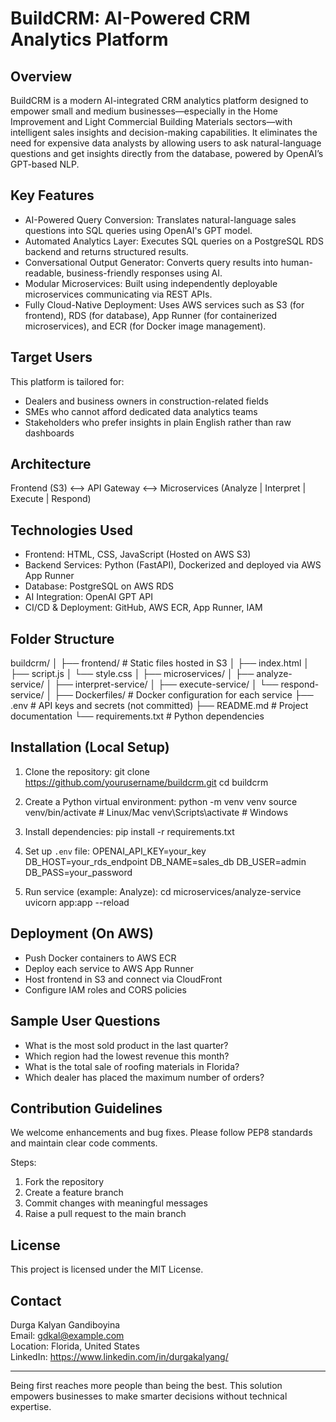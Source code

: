# BuildCRM: AI-Powered CRM Analytics Platform

## Overview

BuildCRM is a modern AI-integrated CRM analytics platform designed to empower small and medium businesses—especially in the Home Improvement and Light Commercial Building Materials sectors—with intelligent sales insights and decision-making capabilities. It eliminates the need for expensive data analysts by allowing users to ask natural-language questions and get insights directly from the database, powered by OpenAI’s GPT-based NLP.

## Key Features

- AI-Powered Query Conversion: Translates natural-language sales questions into SQL queries using OpenAI's GPT model.
- Automated Analytics Layer: Executes SQL queries on a PostgreSQL RDS backend and returns structured results.
- Conversational Output Generator: Converts query results into human-readable, business-friendly responses using AI.
- Modular Microservices: Built using independently deployable microservices communicating via REST APIs.
- Fully Cloud-Native Deployment: Uses AWS services such as S3 (for frontend), RDS (for database), App Runner (for containerized microservices), and ECR (for Docker image management).

## Target Users

This platform is tailored for:
- Dealers and business owners in construction-related fields
- SMEs who cannot afford dedicated data analytics teams
- Stakeholders who prefer insights in plain English rather than raw dashboards

## Architecture

Frontend (S3) <--> API Gateway <--> Microservices (Analyze | Interpret | Execute | Respond)

## Technologies Used

- Frontend: HTML, CSS, JavaScript (Hosted on AWS S3)
- Backend Services: Python (FastAPI), Dockerized and deployed via AWS App Runner
- Database: PostgreSQL on AWS RDS
- AI Integration: OpenAI GPT API
- CI/CD & Deployment: GitHub, AWS ECR, App Runner, IAM

## Folder Structure

buildcrm/
│
├── frontend/               # Static files hosted in S3
│   ├── index.html
│   ├── script.js
│   └── style.css
│
├── microservices/
│   ├── analyze-service/
│   ├── interpret-service/
│   ├── execute-service/
│   └── respond-service/
│
├── Dockerfiles/            # Docker configuration for each service
├── .env                    # API keys and secrets (not committed)
├── README.md               # Project documentation
└── requirements.txt        # Python dependencies

## Installation (Local Setup)

1. Clone the repository:
   git clone https://github.com/yourusername/buildcrm.git
   cd buildcrm

2. Create a Python virtual environment:
   python -m venv venv
   source venv/bin/activate      # Linux/Mac
   venv\Scripts\activate         # Windows

3. Install dependencies:
   pip install -r requirements.txt

4. Set up `.env` file:
   OPENAI_API_KEY=your_key
   DB_HOST=your_rds_endpoint
   DB_NAME=sales_db
   DB_USER=admin
   DB_PASS=your_password

5. Run service (example: Analyze):
   cd microservices/analyze-service
   uvicorn app:app --reload

## Deployment (On AWS)

- Push Docker containers to AWS ECR
- Deploy each service to AWS App Runner
- Host frontend in S3 and connect via CloudFront
- Configure IAM roles and CORS policies

## Sample User Questions

- What is the most sold product in the last quarter?
- Which region had the lowest revenue this month?
- What is the total sale of roofing materials in Florida?
- Which dealer has placed the maximum number of orders?

## Contribution Guidelines

We welcome enhancements and bug fixes. Please follow PEP8 standards and maintain clear code comments.

Steps:
1. Fork the repository
2. Create a feature branch
3. Commit changes with meaningful messages
4. Raise a pull request to the main branch

## License

This project is licensed under the MIT License.

## Contact

Durga Kalyan Gandiboyina  
Email: gdkal@example.com  
Location: Florida, United States  
LinkedIn: https://www.linkedin.com/in/durgakalyang/

---

Being first reaches more people than being the best. This solution empowers businesses to make smarter decisions without technical expertise.
